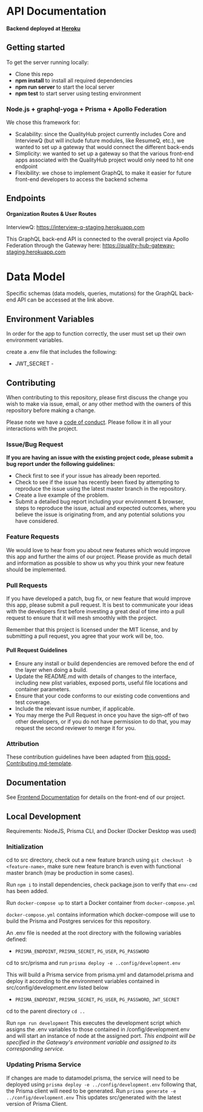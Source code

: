 # API Documentation

#### Backend deployed at [Heroku](https://interview-q-staging.herokuapp.com/) <br>

## Getting started

To get the server running locally:

- Clone this repo
- **npm install** to install all required dependencies
- **npm run server** to start the local server
- **npm test** to start server using testing environment

### Node.js + graphql-yoga + Prisma + Apollo Federation

We chose this framework for:

- Scalability: since the QualityHub project currently includes Core and InterviewQ (but will include future modules, like ResumeQ, etc.), we wanted to set up a gateway that would connect the different back-ends
- Simplicity: we wanted to set up a gateway so that the various front-end apps associated with the QualityHub project would only need to hit one endpoint
- Flexibility: we chose to implement GraphQL to make it easier for future front-end developers to access the backend schema

## Endpoints

#### Organization Routes & User Routes

InterviewQ: https://interview-q-staging.herokuapp.com

This GraphQL back-end API is connected to the overall project via Apollo Federation through the Gateway here: https://quality-hub-gateway-staging.herokuapp.com

<!-- | Method | Endpoint                | Access Control | Description                                  |
| ------ | ----------------------- | -------------- | -------------------------------------------- |
| GET    | `/organizations/:orgId` | all users      | Returns the information for an organization. |
| PUT    | `/organizatoins/:orgId` | owners         | Modify an existing organization.             |
| DELETE | `/organizations/:orgId` | owners         | Delete an organization.                      | -->

<!-- #### User Routes

| Method | Endpoint                | Access Control      | Description                                        |
| ------ | ----------------------- | ------------------- | -------------------------------------------------- |
| GET    | `/users/current`        | all users           | Returns info for the logged in user.               |
| GET    | `/users/org/:userId`    | owners, supervisors | Returns all users for an organization.             |
| GET    | `/users/:userId`        | owners, supervisors | Returns info for a single user.                    |
| POST   | `/users/register/owner` | none                | Creates a new user as owner of a new organization. |
| PUT    | `/users/:userId`        | owners, supervisors |                                                    |
| DELETE | `/users/:userId`        | owners, supervisors |                                                    | -->

# Data Model

Specific schemas (data models, queries, mutations) for the GraphQL back-end API can be accessed at the link above.

<!-- #### ORGANIZATIONS

---

```
{
  id: UUID
  name: STRING
  industry: STRING
  paid: BOOLEAN
  customer_id: STRING
  subscription_id: STRING
}
```

#### USERS

---

```
{
  id: UUID
  organization_id: UUID foreign key in ORGANIZATIONS table
  first_name: STRING
  last_name: STRING
  role: STRING [ 'owner', 'supervisor', 'employee' ]
  email: STRING
  phone: STRING
  cal_visit: BOOLEAN
  emp_visit: BOOLEAN
  emailpref: BOOLEAN
  phonepref: BOOLEAN
}
```

## Actions

🚫 This is an example, replace this with the actions that pertain to your backend

`getOrgs()` -> Returns all organizations

`getOrg(orgId)` -> Returns a single organization by ID

`addOrg(org)` -> Returns the created org

`updateOrg(orgId)` -> Update an organization by ID

`deleteOrg(orgId)` -> Delete an organization by ID
<br>
<br>
<br>
`getUsers(orgId)` -> if no param all users

`getUser(userId)` -> Returns a single user by user ID

<!-- `addUser(user object)` Creates a new user and returns that user. Also creates 7 availabilities defaulted to hours of operation for their organization.

`updateUser(userId, changes object)` -> Updates a single user by ID.

`deleteUser(userId)` -> deletes everything dependent on the user -->

## Environment Variables

In order for the app to function correctly, the user must set up their own environment variables.

create a .env file that includes the following:

- JWT_SECRET -

## Contributing

When contributing to this repository, please first discuss the change you wish to make via issue, email, or any other method with the owners of this repository before making a change.

Please note we have a [code of conduct](./code_of_conduct.md). Please follow it in all your interactions with the project.

### Issue/Bug Request

**If you are having an issue with the existing project code, please submit a bug report under the following guidelines:**

- Check first to see if your issue has already been reported.
- Check to see if the issue has recently been fixed by attempting to reproduce the issue using the latest master branch in the repository.
- Create a live example of the problem.
- Submit a detailed bug report including your environment & browser, steps to reproduce the issue, actual and expected outcomes, where you believe the issue is originating from, and any potential solutions you have considered.

### Feature Requests

We would love to hear from you about new features which would improve this app and further the aims of our project. Please provide as much detail and information as possible to show us why you think your new feature should be implemented.

### Pull Requests

If you have developed a patch, bug fix, or new feature that would improve this app, please submit a pull request. It is best to communicate your ideas with the developers first before investing a great deal of time into a pull request to ensure that it will mesh smoothly with the project.

Remember that this project is licensed under the MIT license, and by submitting a pull request, you agree that your work will be, too.

#### Pull Request Guidelines

- Ensure any install or build dependencies are removed before the end of the layer when doing a build.
- Update the README.md with details of changes to the interface, including new plist variables, exposed ports, useful file locations and container parameters.
- Ensure that your code conforms to our existing code conventions and test coverage.
- Include the relevant issue number, if applicable.
- You may merge the Pull Request in once you have the sign-off of two other developers, or if you do not have permission to do that, you may request the second reviewer to merge it for you.

### Attribution

These contribution guidelines have been adapted from [this good-Contributing.md-template](https://gist.github.com/PurpleBooth/b24679402957c63ec426).

## Documentation

See [Frontend Documentation](https://github.com/Lambda-School-Labs/quality-hub-core-fe) for details on the front-end of our project.

## Local Development

Requirements: NodeJS, Prisma CLI, and Docker (Docker Desktop was used)

### Initialization

cd to src directory, check out a new feature branch using `git checkout -b <feature-name>`, make sure new feature branch is even with functional master branch (may be production in some cases).

Run `npm i` to install dependencies, check package.json to verify that `env-cmd` has been added.

Run `docker-compose up` to start a Docker container from `docker-compose.yml`

`docker-compose.yml` contains information which docker-compose will use to build the Prisma and Postgres services for this repository.

An .env file is needed at the root directory with the following variables defined:

- `PRISMA_ENDPOINT`, `PRISMA_SECRET`, `PG_USER`, `PG_PASSWORD`

cd to src/prisma and run `prisma deploy -e ..config/development.env`

This will build a Prisma service from prisma.yml and datamodel.prisma and deploy it according to the environment variables contained in src/config/development.env listed below

- `PRISMA_ENDPOINT`, `PRISMA_SECRET`, `PG_USER`, `PG_PASSWORD`, `JWT_SECRET`

cd to the parent directory `cd ..`

Run `npm run development` This executes the development script which assigns the .env variables to those contained in /config/development.env and will start an instance of node at the assigned port. _This endpoint will be specified in the Gateway's environment variable and assigned to its corresponding service._

### Updating Prisma Service

If changes are made to datamodel.prisma, the service will need to be deployed using `prisma deploy -e ../config/development.env` following that, the Prisma client will need to be generated. Run `prisma generate -e ../config/development.env` This updates src/generated with the latest version of Prisma Client.
